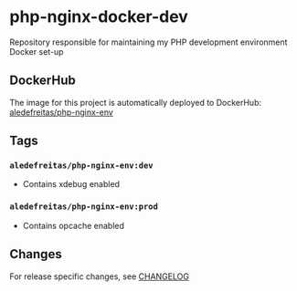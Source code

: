 # php-nginx-docker-dev
Repository responsible for maintaining my PHP development environment Docker set-up

## DockerHub
The image for this project is automatically deployed to DockerHub:
[aledefreitas/php-nginx-env](https://hub.docker.com/r/aledefreitas/php-nginx-env)


## Tags
### `aledefreitas/php-nginx-env:dev`

- Contains xdebug enabled

### `aledefreitas/php-nginx-env:prod`

- Contains opcache enabled

## Changes
For release specific changes, see [CHANGELOG](./CHANGELOG.md)
